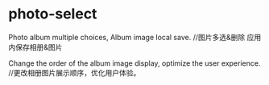 # photo-select
Photo album multiple choices, Album image local save.
//图片多选&删除 应用内保存相册&图片

Change the order of the album image display, optimize the user experience.
//更改相册图片展示顺序，优化用户体验。
